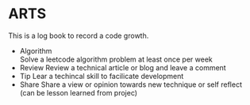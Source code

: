 # ARTS

This is a log book to record a code growth.
- Algorithm  
Solve a leetcode algorithm problem at least once per week
- Review 
Review a technical article or blog and leave a comment
- Tip 
Lear a techincal skill to facilicate development
- Share
Share a view or opinion towards new technique or self reflect (can be lesson learned from projec)

